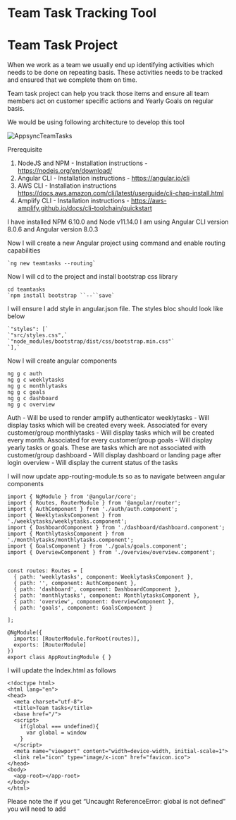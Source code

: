 # Team Task Tracking Tool



# Team Task Project

When we work as a team we usually end up identifying activities which needs to be done on repeating basis. These activities needs to be tracked and ensured that we complete them on time.

Team task project can help you track those items and ensure all team members act on customer specific actions and Yearly Goals on regular basis.

We would be using following architecture to develop this tool

![AppsyncTeamTasks](https://user-images.githubusercontent.com/5582133/69314536-69cf3a80-0c5a-11ea-9513-8b752697ff2b.jpg)



Prerequisite

1. NodeJS and NPM - Installation instructions - https://nodejs.org/en/download/
2. Angular CLI - Installation instructions - https://angular.io/cli
3. AWS CLI - Installation instructions https://docs.aws.amazon.com/cli/latest/userguide/cli-chap-install.html
4. Amplify CLI - Installation instructions - https://aws-amplify.github.io/docs/cli-toolchain/quickstart


I have installed NPM 6.10.0 and Node v11.14.0
I am using Angular CLI version  8.0.6 and Angular version 8.0.3


Now I will create a new Angular project using command  and enable routing capabilities

```
`ng new teamtasks --routing`
```


Now I will cd to the project and install bootstrap css library 

```
cd teamtasks
`npm install bootstrap ``--``save`
```


I will ensure I add style in angular.json file. The styles bloc should look like below


```
`"styles": [`
`"src/styles.css",`
`"node_modules/bootstrap/dist/css/bootstrap.min.css"`
`],`
```



Now I will create angular components 

```
ng g c auth
ng g c weeklytasks
ng g c monthlytasks
ng g c goals
ng g c dashboard
ng g c overview
```

Auth - Will be used to render amplify authenticator
weeklytasks - Will display tasks which will be created every week. Associated  for every customer/group
monthlytasks - Will display tasks which will be created every month. Associated  for every customer/group
goals - Will display yearly tasks or goals. These are tasks which are not associated with customer/group
dashboard - Will display dashboard or landing page after login
overview - Will display the current status of the tasks


I will now update app-routing-module.ts so as to navigate between angular components


```
import { NgModule } from '@angular/core';
import { Routes, RouterModule } from '@angular/router';
import { AuthComponent } from './auth/auth.component';
import { WeeklytasksComponent } from './weeklytasks/weeklytasks.component';
import { DashboardComponent } from './dashboard/dashboard.component';
import { MonthlytasksComponent } from './monthlytasks/monthlytasks.component';
import { GoalsComponent } from './goals/goals.component';
import { OverviewComponent } from './overview/overview.component';


const routes: Routes = [
  { path: 'weeklytasks', component: WeeklytasksComponent },
  { path: '', component: AuthComponent },
  { path: 'dashboard', component: DashboardComponent },
  { path: 'monthlytasks', component: MonthlytasksComponent },
  { path: 'overview', component: OverviewComponent },
  { path: 'goals', component: GoalsComponent }

];

@NgModule({
  imports: [RouterModule.forRoot(routes)],
  exports: [RouterModule]
})
export class AppRoutingModule { }
```


I will update the Index.html as follows


```
<!doctype html>
<html lang="en">
<head>
  <meta charset="utf-8">
  <title>Team tasks</title>
  <base href="/">
  <script>
    if(global === undefined){
      var global = window
    }
  </script>
  <meta name="viewport" content="width=device-width, initial-scale=1">
  <link rel="icon" type="image/x-icon" href="favicon.ico">
</head>
<body>
  <app-root></app-root>
</body>
</html>
```

Please note the if you get “Uncaught ReferenceError: global is not defined” you will need to add <script> tag as mentioned above

I will also add following line in tsconfig.app.json if i get error “Cannot find name 'Buffer'. Do you need to install type definitions for node?”

```
"types":["node"]
```



I now update the app.component.html file as below.  This will add the HTML components for navigation and associate them them with the routes we defined earlier.


```
<nav class="navbar navbar-expand-lg navbar-light bg-light" *ngIf=loggedinuser>
  <a class="navbar-brand" [routerLink]="[ '/dashboard' ]">Enterprise Team Tracker</a>
  <button class="navbar-toggler" type="button" data-toggle="collapse" data-target="#navbarNav" aria-controls="navbarNav"
    aria-expanded="false" aria-label="Toggle navigation">
    <span class="navbar-toggler-icon"></span>
  </button>
  <nav class="navbar navbar-expand-lg navbar-light bg-light" *ngIf=loggedinuser>
    <a class="navbar-brand" [routerLink]="[ '/dashboard' ]">Enterprise TAM Tracker</a>
    <button class="navbar-toggler" type="button" data-toggle="collapse" data-target="#navbarNav"
      aria-controls="navbarNav" aria-expanded="false" aria-label="Toggle navigation">
      <span class="navbar-toggler-icon"></span>
    </button>
    <div class="collapse navbar-collapse" id="navbarNav">
      <ul class="navbar-nav">
        <li class="nav-item">
          <a class="nav-link" [routerLink]="[ '/weeklytasks' ]">Weekly Tasks <span class="sr-only">(current)</span></a>
        </li>
        <li class="nav-item">
          <a class="nav-link" [routerLink]="[ '/monthlytasks' ]">Monthly Tasks</a>
        </li>
        <li class="nav-item">
          <a class="nav-link" [routerLink]="[ '/goals' ]">Goals</a>
        </li>
        <li class="nav-item">
          <a class="nav-link" [routerLink]="[ '/overview']">Overview</a>
        </li>
        <li class="nav-item">
          <a class="nav-link" href="#" (click)="logout()">Logout - {{loggedinuser}}</a>
        </li>
      </ul>
    </div>
  </nav>
</nav>

<div class="container">
  <router-outlet></router-outlet>
</div>
```

Now I will run the ng serve command and check if my routes are working properly. To start my local server i will run wil


```
ng serve
```


We should be able to see the following screen when we navigate to http://localhost:4200/

![Stubs](https://user-images.githubusercontent.com/5582133/67894817-5a8b2e80-fb7f-11e9-945a-e4acdbef171f.png)


I click on various menu to check if the routing is working properly




I now start with installing amplify js libary. I will use the aws-amplify library along with aws-amplify-angular library. I also plan to use moment js library for my time function. I use following command to install this

```
npm install aws-amplify aws-amplify-angular moment
```


After I install the amplify js library, i will now add the amplify angular dependencies in app.module.ts as follows


```
import { BrowserModule } from '@angular/platform-browser';
import { NgModule } from '@angular/core';

import { AppRoutingModule } from './app-routing.module';
import { AppComponent } from './app.component';
import { AuthComponent } from './auth/auth.component';
import { WeeklytasksComponent } from './weeklytasks/weeklytasks.component';
import { MonthlytasksComponent } from './monthlytasks/monthlytasks.component';
import { GoalsComponent } from './goals/goals.component';
import { DashboardComponent } from './dashboard/dashboard.component';
import { OverviewComponent } from './overview/overview.component';
//Import Amplify dependencies
import { AmplifyAngularModule, AmplifyService } from 'aws-amplify-angular';


@NgModule({
  declarations: [
    AppComponent,
    AuthComponent,
    WeeklytasksComponent,
    MonthlytasksComponent,
    GoalsComponent,
    DashboardComponent,
    OverviewComponent
  ],
  imports: [
    BrowserModule,
    AppRoutingModule,
    //declare the AmplifyAngularModule
    AmplifyAngularModule
  ],
  providers: [
    //declare the AmplifyService
    AmplifyService
  ],
  bootstrap: [AppComponent]
})
export class AppModule { }
```




We have completed the client side angular code and now will use amplify library to provision backend infrastructure as well

To this , i will start by initialising amplify project. To this i will following command

```
amplify init
```

I will choose following configurations (Answers in **Bold**)


> ? Enter a name for the project (teamtasks)    **teamtasks**

> ? Enter a name for the environment **dev**

> ? Choose your default editor **Visual Studio Code**

> ? Choose the type of app that you're building **javascript**

> ? What javascript framework are you using **angular**

> ? Source Directory Path **src**

> ? Distribution Directory Path  **dist**

> ? Build Command **npm run-script build**

> ? Start Command **ng serve**

> ? Do you want to use an AWS profile? **Yes.   **(Since I AWS CLI configured on my local development machine)

> ? Please choose the profile you want to use **default **(My aws cli profile is named default)



Once the command is run successfully , i will be displayed a message 


> *Your project has been successfully initialized and connected to the cloud!*




A new file will be created with name aws-export.js
This is a dynamically generated file which has the configuration to ensure the javascript angular module can communicate with the API we will be developing.

Since we are developing a TS project , we might need to copy the aws-export.js and create a new file with name aws-export.ts. We need to do this everytime we create/update/delete an serverside resource. We will automate this at later stage.



After that I will import the exports file in main.ts. My main.ts file now look like this


```
import { enableProdMode } from '@angular/core';
import { platformBrowserDynamic } from '@angular/platform-browser-dynamic';

import { AppModule } from './app/app.module';
import { environment } from './environments/environment';
import Amplify from 'aws-amplify';
import awsconfig from './aws-exports';

if (environment.production) {
  enableProdMode();
}

platformBrowserDynamic().bootstrapModule(AppModule)
  .catch(err => console.error(err));

Amplify.configure(awsconfig);
```



I will now start creating resources which includes Auth, API and Hosting.

To create a auth, i will run command 


```
amplify add auth
```


Below are the options i will choose. Chosen option in Bold.


> Do you want to use the default authentication and security configuration? **Default configu**

> **ration**

> How do you want users to be able to sign in? **Email**

> Do you want to configure advanced settings? **Yes, I want to make some additional changes**.

> What attributes are required for signing up? (Press <space> to select, <a> to toggle all,

> <i> to invert selection)**Email**

> Do you want to enable any of the following capabilities? **Email Domain Filtering (whitelist)**

> Enter a comma-delimited list of allowed email domains (example: 'mydomain.com, myotherdo

> main.com'). [**amazon.com**](http://amazon.com/)

> Do you want to edit your email-filter-whitelist function now? **N**



I will add API (Appsycn) resource by running following command


```
amplify add api
```

I will choose the following options. Chosen option in Bold.


> ? Please select from one of the below mentioned services **GraphQL**

> ? Provide API name: **teamtasks**

> ? Choose an authorization type for the API **Amazon Cognito User Pool**

> ? Do you have an annotated GraphQL schema? **No**

> ? Do you want a guided schema creation? **No**

> ? Provide a custom type name **MyType**


The above action will create a file named ./teamtasks/amplify/backend/api/teamtasks/schema.graphql 
I update the content of the schema file as 


```
# This is reminder model which will contain multiple tasks. Each remider has a frequency associated with it
# Auth attribute ensures that only owner of the reminders can access them
type Reminder @model @auth(rules: [{allow: owner}]) {
  id: ID!
  user: String!
  customer: String!
  start: AWSDateTime!
  month: Int!
  week: Int!
  year: Int!
  additionalAttribute: String!
  type: frequency!
  tasks: [Task] @connection(name: "ReminderTasks")
}

#Each reminder has one or more multiple tasks. Each task as one or more optional comments and one or more mandatory comments
type Task @model @auth(rules: [{allow: owner}]) {
  id: ID!
  title: String!
  description: String!
  status: Boolean!
  reminder: Reminder @connection(name: "ReminderTasks")
  comments: [Comment] @connection(name: "TaskComments")
  mandatorycomment: [MandatoryComment] @connection(name: "TaskMandatoryComments")
}

#This is schema for comment assiciated with comments
type Comment @model @auth(rules: [{allow: owner}]) {
  id: ID!
  content: String,
  addedby: String,
  addedon: AWSDateTime!
  post: Task @connection(name: "TaskComments")
}

#This is schema for comment assiciated with comments. It has additional attribute names content to be displayed on the UI control
type MandatoryComment @model @auth(rules: [{allow: owner}]) {
  id: ID!
  title: String
  content: String,
  addedby: String,
  addedon: AWSDateTime!
  task: Task @connection(name: "TaskMandatoryComments")
}

# Enum for frequency
enum frequency {
  WEEKLY
  MONTHLY
  QUARTERLY
  YEARLY
  ADHOC
}

# this is model for customer/group and its assiciation with the application user
# Only users with Admin group can add/remove/update objects 
# for all other users mentioned in groupsCanAccess only read operation is permitted.
type Customer @model @auth(rules: [
    { allow: groups, groupsField: "groupsCanAccess", operations: [read] }
    { allow: groups, groups: ["Admin"] }
    ]){
  id: ID!
  customername: String!
  user: String!
  groupsCanAccess: [String]!
}

# this is metadata type for creating Reminders
type ReminderMetaData @model @auth(rules: [
    { allow: groups, groupsField: "groupsCanAccess", operations: [read] }
    { allow: groups, groups: ["Admin"] }
    ]) {
  id: ID!
  type: frequency!
  tasks: [TaskMetaData] @connection(name: "ReminderTasksMeta")
  groupsCanAccess: [String]!
}

# this is metadata type for creating taks
type TaskMetaData @model @auth(rules: [
    { allow: groups, groupsField: "groupsCanAccess", operations: [read] }
    { allow: groups, groups: ["Admin"] }
    ]) {
  id: ID!
  title: String!
  description: String!
  reminder: ReminderMetaData @connection(name: "ReminderTasksMeta")
  mandatorycomments: [MandatoryCommentMetaData] @connection(name: "TaskMandatoryCommentsMeta")
  groupsCanAccess: [String]!
}

# this is metadata type for creating mandatory tasks
type MandatoryCommentMetaData @model @auth(rules: [
    { allow: groups, groupsField: "groupsCanAccess", operations: [read] }
    { allow: groups, groups: ["Admin"] }
    ]){
  id: ID!
  title: String
  task: TaskMetaData @connection(name: "TaskMandatoryCommentsMeta")
  groupsCanAccess: [String]!
}
```


I will create a hosting resource for the application where the angular application will be hosted. I do this by running following command


```
amplify add hosting
```


I choose the following options. Selected option in bold


> ? Select the environment setup: **PROD (S3 with CloudFront using HTTPS)**

> ? hosting bucket name **teamtasks-xxxxxxxx-hostingbucket**

> ? index doc for the website **index.html**

> ? error doc for the website **index.html**



I am now done with the resources creation and would check the status.  I do this by running below command


```
amplify status
```


Output shown should be similar as shown below

![amplify_status](https://user-images.githubusercontent.com/5582133/67894809-58c16b00-fb7f-11e9-8b45-ec429a54e812.png)

I will now publish this resources by running following command


```
amplify push
```


I  will chose following options. Chosen option in bold



> ? Choose the code generation language target **angular**

> ? Enter the file name pattern of graphql queries, mutations and subscriptions **src/graphql/**

> ****/*.graphql**

> ? Do you want to generate/update all possible GraphQL operations - queries, mutations and

> subscriptions **Yes**

> ? Enter maximum statement depth [increase from default if your schema is deeply nested] **5**

> ? Enter the file name for the generated code **src/app/API.service.ts**


Once the operation is complete,  i will copy the content from  aws-export.js to aws-export.ts


In the subsequent sections, i will write the functional logic and consume the amplify API.
I will start with authentication.  

I will update the app.component.ts as following


```
import { Component } from '@angular/core';
import { Auth } from 'aws-amplify';
import { Router } from '@angular/router';
import { AmplifyService } from 'aws-amplify-angular';

@Component({
  selector: 'app-root',
  templateUrl: './app.component.html',
  styleUrls: ['./app.component.css']
})
export class AppComponent {
  title = 'teamtasks';
  signedIn: boolean;
  loggedinuser: string;
  user: any;
  constructor(private amplifyService: AmplifyService, private router: Router) {
    this.amplifyService.authStateChange$
      .subscribe(authState => {
        this.signedIn = authState.state === 'signedIn';
        if (!authState.user) {
          this.user = null;

        } else {
          this.user = authState.user;
          this.loggedinuser = this.user.attributes.email;
          console.log('Loggedin User', this.user);
          this.router.navigate(['/dashboard']);
        }
      });
  }
  async logout() {
    await Auth.signOut().then((res) => {
      this.router.navigate(['']);
    });
  }
}
```


I will also update the app.component.html and display the navigation bar if loggedinuser flag is true


```
<nav class="navbar navbar-expand-lg navbar-light bg-light" *ngIf = loggedinuser>
```

 I will also be using the default amplify-authenticator component to render the UI for login screen. To do this , I will update the auth.component.html 


```
<amplify-authenticator></amplify-authenticator>
```


I will also update style.css with following  lines to import styles from amplify and bootstrap libraries


```
@import '~aws-amplify-angular/theme.css';
@import '~bootstrap/dist/css/bootstrap.min.css';
```

In app.component.html I will add a logout link


```
<li class="nav-item">
          <a class="nav-link" href="#" (click)="logout()">Logout - {{loggedinuser}}</a>
</li>
```



Let us test the application locally by running ng serve


I am displayed the default login page as below

![amplify-auth](https://user-images.githubusercontent.com/5582133/67894810-595a0180-fb7f-11e9-8398-f937b9ce0c35.png)


I will create a user by clicking Create account link. Once I create a user with email from whitelist domain , i can proceed with login in access the dashboard page. I can navigate across pages and logout of the system.


Since i will not be developing Admin functionality in this application to  manage the meta-data as yet, I will bootstrap the meta data by adding data in the dynamodb tables directly

I login to the AWS console and import the data in dynamodb table with name similar to ReminderMetaData-xxxxxxxx-dev

I am using following json to add data to metadata tables

ReminderMetaData-xxxxxxxx-dev

```
{
"__typename": "ReminderMetaData",
"createdAt": "2019-07-16T12:29:54.714Z",
"id": "1",
"type": "WEEKLY",
"updatedAt": "2019-07-16T12:29:54.714Z",
"groupsCanAccess": [
"user"
]
}

{
  "__typename": "ReminderMetaData",
  "createdAt": "2019-07-16T12:29:54.714Z",
  "id": "2",
  "type": "MONTHLY",
  "updatedAt": "2019-07-16T12:29:54.714Z",
  "groupsCanAccess": [
    "user"
  ]
}

{
  "__typename": "ReminderMetaData",
  "createdAt": "2019-07-16T12:29:54.714Z",
  "id": "4",
  "type": "YEARLY",
  "updatedAt": "2019-07-16T12:29:54.714Z",
  "groupsCanAccess": [
    "user"
  ]
}
```


TaskMetaData-xxxxxxxx-dev



```
{
"id": "1",
"__typename": "TaskMetaData",
"createdAt": "2019-07-16T12:30:02.526Z",
"description": "Review customer support tickets for this week and ensure there are no escalations",
"taskMetaDataReminderId": "1",
"title": "Review support tickets",
"updatedAt": "2019-07-16T12:30:02.526Z",
"groupsCanAccess": [
"user"
]
}

{
"id": "2",
"__typename": "TaskMetaData",
"createdAt": "2019-07-16T12:30:02.526Z",
"description": "Review highest volume channel in CRM",
"taskMetaDataReminderId": "1",
"title": "Review Channel",
"updatedAt": "2019-07-16T12:30:02.526Z",
"groupsCanAccess": [
"user"
]
}


{
"id": "3",
"__typename": "TaskMetaData",
"createdAt": "2019-07-16T12:30:02.526Z",
"description": "Categorize and review leads by sales revenue",
"taskMetaDataReminderId": "1",
"title": "Review leads",
"updatedAt": "2019-07-16T12:30:02.526Z",
"groupsCanAccess": [
"user"
]
}


{
"id": "4",
"__typename": "TaskMetaData",
"createdAt": "2019-07-16T12:30:02.548Z",
"description": "Browse and review product lisitng on market place",
"taskMetaDataReminderId": "2",
"title": "Review Product listingss",
"updatedAt": "2019-07-16T12:30:02.548Z",
"groupsCanAccess": [
"user"
]
}


{
"id": "5",
"__typename": "TaskMetaData",
"createdAt": "2019-07-16T12:30:02.548Z",
"description": "Send the SEO and adwords report to manager",
"taskMetaDataReminderId": "2",
"title": "SEO Reports",
"updatedAt": "2019-07-16T12:30:02.548Z",
"groupsCanAccess": [
"user"
]
}

{
"id": "6",
"__typename": "TaskMetaData",
"createdAt": "2019-07-16T12:30:02.526Z",
"description": "Have career growth plan in place",
"taskMetaDataReminderId": "4",
"title": "CGP Preperation",
"updatedAt": "2019-07-16T12:30:02.526Z",
"groupsCanAccess": [
"user"
]
}

{
"id": "7",
"__typename": "TaskMetaData",
"createdAt": "2019-07-16T12:30:02.526Z",
"description": "Publish a whitepaper on product retention",
"taskMetaDataReminderId": "4",
"title": "Whitepaper",
"updatedAt": "2019-07-16T12:30:02.526Z",
"groupsCanAccess": [
"user"
]
}
```


MandatoryCommentMetaData-xxxxxxx-dev


```
{
"id": "1",
"__typename": "MandatoryCommentMetaData",
"createdAt": "2019-07-29T11:02:26.077Z",
"mandatoryCommentMetaDataTaskId": "7",
"title": "Paper Name 1",
"updatedAt": "2019-07-29T11:02:26.077Z",
"groupsCanAccess": [
"user"
]
}

{
"id": "2",
"__typename": "MandatoryCommentMetaData",
"createdAt": "2019-07-29T11:02:26.077Z",
"mandatoryCommentMetaDataTaskId": "7",
"title": "Paper Name 2",
"updatedAt": "2019-07-29T11:02:26.077Z",
"groupsCanAccess": [
"user"
]
}
```



Map users who have registered to customer/group by adding data in 

```

{
"__typename": "Customer",
"createdAt": "2019-08-26T11:21:11.007Z",
"customername": "Delta Echo",
"groupsCanAccess": [
"user"
],
"id": "1",
"updatedAt": "2019-08-26T11:21:11.007Z",
"user": "dummyuser@amazon.com"
}
```




I will also create two groups in cognito console and assign either Admin or User or both group to the registered user.

I will automate the assigning of user group by writing a post confirmation trigger lambda function. Sample code below


```
'use strict';
var AWS = require('aws-sdk');
module.exports.addUserToGroup = (event, context, callback) => {
  var cognitoidentityserviceprovider = new AWS.CognitoIdentityServiceProvider();
  var params = {
    GroupName: 'user', 
    UserPoolId: event.userPoolId, 
    Username: event.userName 
  };
  if(! (event.request.userAttributes["cognito:user_status"]==="CONFIRMED" && event.request.userAttributes.email_verified==="true") )
    callback("User was not properly confirmed and/or email not verified")
  cognitoidentityserviceprovider.adminAddUserToGroup(params, function(err, data) {
    if (err) {
      callback(err) 
    }
    callback(null, event);        
  });  
};


```


I would now modify API


I will now use API Service created by amplify to access mutation and queries for graphql as follows



```
const weeklyresponse = await this.api.ListReminders({
      user: {
        eq: this.appcomponent.user.attributes.email
      },
      type: {
        eq: frequency.WEEKLY
      },
      week: {
        eq: this.week
      }

});
```



I will make some modifications in API.service.ts file to fetch reminders details in a single call instead of making multiple calls.  One such change is List Reminder query

```
export type ListRemindersQuery = {
  __typename: "ModelReminderConnection";
  items: Array<{
    __typename: "Reminder";
    id: string;
    user: string;
    customer: string;
    start: string;
    month: number;
    week: number;
    year: number;
    additionalAttribute: string;
    type: frequency;
    tasks: {
      __typename: "ModelTaskConnection";
      items: {
        __typename: "Tasks";
        id: string;
        title: string;
        description: string;
        status: boolean;
        comments: {
          __typename: "ModelCommentConnection";
          items: Array<{
            __typename: "Comment";
            id: string;
            addedby: string;
            addedon: string;
            content: string | null;
          } | null> | null;
          nextToken: string | null;
        } | null;
      }
      nextToken: string | null;
    } | null;
  } | null> | null;
  nextToken: string | null;
};
```


I now start adding my application function logic to create and display reminders and tasks based on meta-data we have configured.

I add functionality to mark the task as complete. Sample code 


```
async onClickMe(taskid: string, currstatus: boolean) {
    await this.apiv2.UpdateTask({
      id: taskid,
      status: !currstatus
    });
}
```

I can also subscribe to events for any changes. One such example is 


```
this.api.OnCreateCommentListener.subscribe(async (comment) => {

// logic to act when new comment is created

});
```


I encountered error `Uncaught ReferenceError: process is not defined`
I fix this by following steps mentioned here https://github.com/aws-amplify/amplify-js/issues/3193

I add application logic in the following components

* weeklytasks
* monthlytasks
* goals
* dashboard
* overview


Full source code can be found  in this repository  

I now will re-publish the angular application by running

```
amplify publish
```



Once I upload the files on github repository , i will now setup the pipeline for automated build and deployment.
I also create a branch in github representing dev. 

For this i add a build file with name amplify.yml in the project root directory

```
version: 0.1
backend:
  phases:
    build:
      commands:
        - '# Execute Amplify CLI with the helper script'
        - amplifyPush --simple
frontend:
  phases:
    preBuild:
      commands:
        - npm ci
        - pwd
        - cp src/aws-exports.js src/aws-exports.ts
    build:
      commands:
        - npm run build
  artifacts:
    baseDirectory: dist/teamtasks
    files:
      - '**/*'
  cache:
    paths:
      - node_modules/**/*
```

I now login into my AWS web Console and navigate to the AWS Amplify 

I click Connect app button. Now i choose github as Git Provider and proceed to authorise the account. 
I select the repository name from the dropdown and select dev brach.  I click next.
Amplify automatically detects backed environment called “dev”. I choose dev environment when asked 


> Would you like Amplify Console to deploy changes to these resources with your frontend? 


I will also create a service role and give the necessary permission

Amplify has also detected the build file with name amplify.yml and framework as Angular-Amplify
I do not modify any advance setting and click next

I click save and deploy button


Now our pipeline is ready for dev branch. Now when ever i make any code changes and do a push to dev branch, the build is triggered and latest application is available in the URL mentioned.

![amplifyConsole1](https://user-images.githubusercontent.com/5582133/67894812-595a0180-fb7f-11e9-98bb-b9ccfbb80113.png)

![amplifyConsole2](https://user-images.githubusercontent.com/5582133/67894813-595a0180-fb7f-11e9-958d-aa705e4d81dc.png)


I now will click on the application URL (similar to https://dev.xxxxxxxxxxxx.amplifyapp.com/) mentioned on the AWS amplify Console. 

Login page will be displayed as mentioned above. Once I log in,  I am displayed dashboard screen.

![app-screenshot1](https://user-images.githubusercontent.com/5582133/67894814-59f29800-fb7f-11e9-8a0e-40b64031d8ab.png)

I can now navigate using menu or click on the tasks. Now i click Weekly tasks button in dashboard and navigate to check what are all my weekly tasks for current week

![app-screenshot2](https://user-images.githubusercontent.com/5582133/67894815-59f29800-fb7f-11e9-87e0-ade821dc4e02.png)


I can now choose to mark the task as complete. I can also add/remove comments for a task


Conclusion : 
Using Amplify I can now create a secured application using congnito. Using appsync that uses  GraphQL I can  make it easy for applications to get exactly the data they need.  I also use  subscribe to new comments using subscription which is easy to consume.  



## License

This library is licensed under the MIT-0 License. See the LICENSE file.

